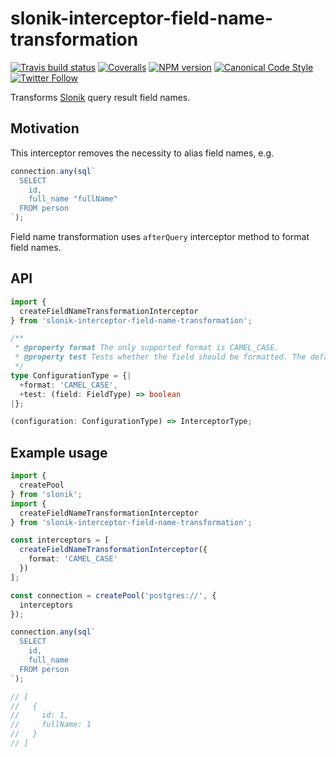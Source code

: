 # slonik-interceptor-field-name-transformation

[![Travis build status](http://img.shields.io/travis/gajus/slonik-interceptor-field-name-transformation/master.svg?style=flat-square)](https://travis-ci.com/github/gajus/slonik-interceptor-field-name-transformation)
[![Coveralls](https://img.shields.io/coveralls/gajus/slonik-interceptor-field-name-transformation.svg?style=flat-square)](https://coveralls.io/github/gajus/slonik-interceptor-field-name-transformation)
[![NPM version](http://img.shields.io/npm/v/slonik-interceptor-field-name-transformation.svg?style=flat-square)](https://www.npmjs.org/package/slonik-interceptor-field-name-transformation)
[![Canonical Code Style](https://img.shields.io/badge/code%20style-canonical-blue.svg?style=flat-square)](https://github.com/gajus/canonical)
[![Twitter Follow](https://img.shields.io/twitter/follow/kuizinas.svg?style=social&label=Follow)](https://twitter.com/kuizinas)

Transforms [Slonik](https://github.com/gajus/slonik) query result field names.

## Motivation

This interceptor removes the necessity to alias field names, e.g.

```ts
connection.any(sql`
  SELECT
    id,
    full_name "fullName"
  FROM person
`);
```

Field name transformation uses `afterQuery` interceptor method to format field names.

## API

```ts
import {
  createFieldNameTransformationInterceptor
} from 'slonik-interceptor-field-name-transformation';
```

```ts
/**
 * @property format The only supported format is CAMEL_CASE.
 * @property test Tests whether the field should be formatted. The default behaviour is to include all fields that match ^[a-z0-9_]+$ regex.
 */
type ConfigurationType = {|
  +format: 'CAMEL_CASE',
  +test: (field: FieldType) => boolean
|};

(configuration: ConfigurationType) => InterceptorType;
```

## Example usage

```ts
import {
  createPool
} from 'slonik';
import {
  createFieldNameTransformationInterceptor
} from 'slonik-interceptor-field-name-transformation';

const interceptors = [
  createFieldNameTransformationInterceptor({
    format: 'CAMEL_CASE'
  })
];

const connection = createPool('postgres://', {
  interceptors
});

connection.any(sql`
  SELECT
    id,
    full_name
  FROM person
`);

// [
//   {
//     id: 1,
//     fullName: 1
//   }
// ]
```
